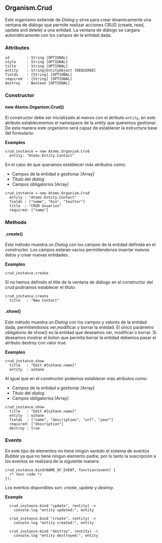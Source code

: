 ## Organism.Crud
Este organismo extiende de *Dialog* y sirve para crear dinamicamente una ventana de diálogo que permite realizar acciones CRUD (create, read, update and delete) a una entidad. La ventana de diálogo se cargara automáticamente con los campos de la entidad dada.

### Attributes

```
id        : String [OPTIONAL]
style     : String [OPTIONAL]
title     : String [OPTIONAL]
entity    : String|EntityObject [REQUIRED]
fields    : [String] [OPTIONAL]
required  : [String] [OPTIONAL]
destroy   : Boolean [OPTIONAL]
```


### Constructor

#### new Atoms.Organism.Crud()

El constructor debe ser inicializado al menos con el atributo `entity`, en este atributo estableceremos el namespace de la *entity* que queremos gestionar. De esta manera este organismo será capaz de establecer la estructura base del formulario:

**Examples**

```
crud_instance = new Atoms.Organism.Crud 
  entity: "Atoms.Entity.Contact"
```

En el caso de que queramos establecer más atributos como:
  - Campos de la entidad a gestionar [Array]
  - Título del *dialog*
  - Campos obligatorios [Array]

```
crud_instance = new Atoms.Organism.Crud 
  entity : "Atoms.Entity.Contact"
  fields : ["name", "bio", "twitter"]
  title  : "CRUD Usuarios"
  required: ["name"]
```

### Methods

#### .create()
Este método muestra un *Dialog* con los campos de la entidad definida en el constructor. Los campos estaran vacios permitiendonos insertar nuevos datos y crear nuevas entidades. 

**Examples**

```
crud_instance.create
```

Si no hemos definido el title de la ventana de diálogo en el constructor del crud podriamos establecer el título:

```
crud_instance.create 
  title   : "New Contact"
```

#### .show()
Este método muestra un *Dialog* con los campos y valores de la entidad dada, permitiendonos ver,modificar y borrar la entidad. El único parámetro obligatorio de show() es la entidad que deseamos ver, modificar o borrar.
Si deseamos mostrar el boton que permita borrar la entidad debemos pasar el atributo destroy con valor true.

**Examples**

```
crud_instance.show
  title   : "Edit #{oihane.name}"
  entity  : oihane
```

Al igual que en el constructor podemos establecer más atributos como:
  - Campos de la entidad a gestionar [Array]
  - Título del *dialog*
  - Campos obligatorios [Array]

```
crud_instance.show
  title   : "Edit #{oihane.name}"
  entity  : oihane
  fields  : ["name", "description", "url", "year"]
  required: ["description"]
  destroy : true
```


### Events

En este tipo de elementos no tiene ningún sentido el sistema de eventos *Bubble* ya que no tiene ningun elemento padre, por lo tanto la suscripción a los eventos se realizará de la siguiente manera:

```
crud_instance.bind(NAME_OF_EVENT, function(event) {
  /* Your code */
});
```
Los eventos disponibles son: *create*, *update* y *destroy*.

**Example**

```
  crud_instance.bind "update", (entity) ->
    console.log "entity updated:", entity

  crud_instance.bind "create", (entity) ->
    console.log "entity created:", entity
  
  crud_instance.bind "destroy", (entity) ->
    console.log "entity destroyed:", entity
```
